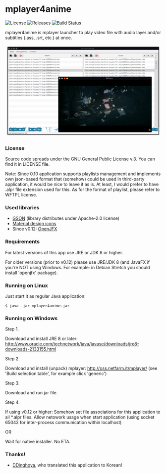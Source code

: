 # mplayer4anime

![License](https://img.shields.io/badge/License-GPLv3-blue.svg) ![Releases](https://img.shields.io/github/downloads/developersu/mplayer4anime/total.svg) [![Build Status](https://ci.redrise.ru/api/badges/desu/mplayer4anime/status.svg)](https://ci.redrise.ru/desu/mplayer4anime)

mplayer4anime is mplayer launcher to play video file with audio layer and/or subtitles (.ass, .srt, etc.) at once.

![Application screenshot 1](screenshots/1.png)

### License

Source code spreads under the GNU General Public License v.3. You can find it in LICENSE file.

Note: Since 0.10 application supports playlists management and implements own json-based format that (somehow) could be used in third-party application,
it would be nice to leave it as is. At least, I would prefer to have .alpr file extension used for this. As for the format of playlist, please
refer to WFTPL license.

### Used libraries
* [GSON](https://github.com/google/gson) (library distributes under Apache-2.0 license)
* [Material design icons](https://materialdesignicons.com/)
* Since v0.12: [OpenJFX](https://wiki.openjdk.java.net/display/OpenJFX/Main)

### Requirements

For latest versions of this app use JRE or JDK 8 or higher.

For older versions (prior to v0.12) please use JRE/JDK 8 (and JavaFX if you're NOT using Windows. For example: in Debian Stretch you should install 'openjfx' package).

### Running on Linux

Just start it as regular Java application:
```
$ java -jar mplayer4anime.jar
```

### Running on Windows
Step 1.

Download and install JRE 8 or later:
http://www.oracle.com/technetwork/java/javase/downloads/jre8-downloads-2133155.html

Step 2.

Download and install (unpack) mplayer:
http://oss.netfarm.it/mplayer/
(see 'Build selection table', for example click 'generic')

Step 3.

Download and run jar file.

Step 4.

If using v0.12 or higher:
Somehow set file associations for this application to all *.alpr files. Allow netowork usage when start application (using socket 65042 for inter-process communication within localhost)

OR

Wait for native installer. No ETA. 


### Thanks!

* [DDinghoya](https://github.com/DDinghoya), who translated this application to Korean!